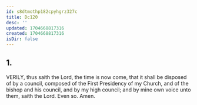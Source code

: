 ```yaml
---
id: s8dtmothp182cpyhgrz327c
title: Dc120
desc: ''
updated: 1704668817316
created: 1704668817316
isDir: false
---
```

## 1.
VERILY, thus saith the Lord, the time is now come, that it shall be disposed of by a council, composed of the First Presidency of my Church, and of the bishop and his council, and by my high council; and by mine own voice unto them, saith the Lord. Even so. Amen.

